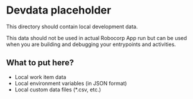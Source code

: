 # Devdata placeholder

This directory should contain local development data.

This data should not be used in actual Robocorp App run but can be
used when you are building and debugging your entrypoints and activities.

## What to put here?

- Local work item data
- Local environment variables (in JSON format)
- Local custom data files (\*.csv, etc.)
